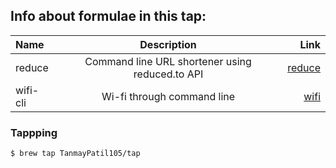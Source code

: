 ## Info about formulae in this tap:

| Name | Description | Link
| :---     |   :---: | ---:
| reduce | Command line URL shortener using reduced.to API | [reduce](https://github.com/TanmayPatil105/reduce)
| wifi-cli   | Wi-fi through command line | [wifi](https://github.com/TanmayPatil105/wifi-cli)


### Tappping

```
$ brew tap TanmayPatil105/tap
```
